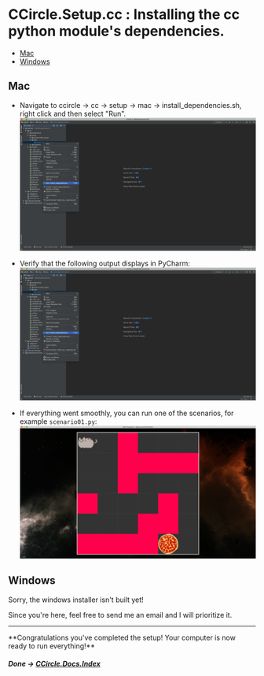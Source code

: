 # CCircle.Setup.cc : Installing the cc python module's dependencies.

* [Mac](#Mac)
* [Windows](#Windows)

## Mac
* Navigate to ccircle -> cc -> setup -> mac -> install_dependencies.sh, right click and then select "Run". 
    ![ccircle_module_1](image/cc_deps_1.png)
* Verify that the following output displays in PyCharm:
    ![ccircle_module_2](image/cc_deps_1.png)

* If everything went smoothly, you can run one of the scenarios, for example `scenario01.py`:
    ![scenario01_easy](../../../screenshots/scenario01_easy.png)
    
## Windows
Sorry, the windows installer isn't built yet!

Since you're here, feel free to send me an email and I will prioritize it.

<hr>
**Congratulations you've completed the setup! Your computer is now ready to run everything!**

##### Done -> [CCircle.Docs.Index](../../index.md)
